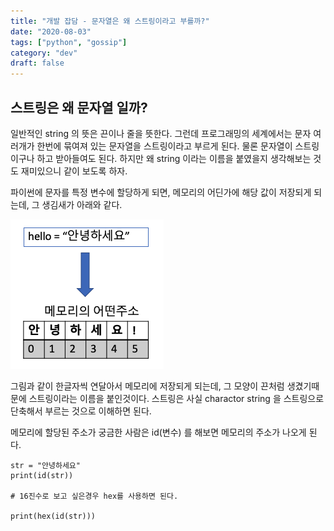 ```yaml
---
title: "개발 잡담 - 문자열은 왜 스트링이라고 부를까?"
date: "2020-08-03"
tags: ["python", "gossip"]
category: "dev"
draft: false
---
```


## 스트링은 왜 문자열 일까?

일반적인 string 의 뜻은 끈이나 줄을 뜻한다. 그런데 프로그래밍의 세계에서는 문자 여러개가 한번에 묶여져 있는 문자열을 스트링이라고 부르게 된다. 물론 문자열이 스트링이구나 하고 받아들여도 된다. 하지만 왜 string 이라는 이름을 붙였을지 생각해보는 것도 재미있으니 같이 보도록 하자.

파이썬에 문자를 특정 변수에 할당하게 되면, 메모리의 어딘가에 해당 값이 저장되게 되는데, 그 생김새가 아래와 같다.

![images/1.png](images/1.png)

그림과 같이 한글자씩 연달아서 메모리에 저장되게 되는데, 그 모양이 끈처럼 생겼기때문에 스트링이라는 이름을 붙인것이다. 스트링은 사실 charactor string 을 스트링으로 단축해서 부르는 것으로 이해하면 된다.

메모리에 할당된 주소가 궁금한 사람은 id(변수) 를 해보면 메모리의 주소가 나오게 된다.

```
str = "안녕하세요"
print(id(str))

# 16진수로 보고 싶은경우 hex를 사용하면 된다.

print(hex(id(str)))
```

